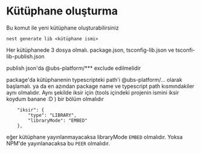 # Kütüphane oluşturma

Bu komut ile yeni kütüphane oluşturabilirsiniz

```
nest generate lib <kütüphane ismi>
```

Her kütüphanede 3 dosya olmalı. package.json, tsconfig-lib.json ve tsconfi-lib-publish.json

publish json'da @ubs-platform/\*\*\* exclude edilmelidir

package'da kütüphanenin typescripteki path'i @ubs-platform/... olarak başlamalı. ya da en azından package name ve typescript path kısmındakiler aynı olmalıdır. Aynı şekilde iksir için (tools içindeki projenin ismini iksir koydum banane :D ) bir bölüm olmalıdır

```
    "iksir": {
        "type": "LIBRARY",
        "libraryMode": "EMBED"
    },
```

eğer kütüphane yayınlanmayacaksa libraryMode `EMBED` olmalıdır. Yoksa NPM'de yayınlanacaksa bu `PEER` olmalıdır.
